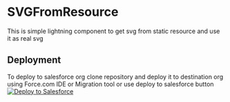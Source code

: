 # SVGFromResource

This is simple lightning component to get svg from static resource and use it as real svg

## Deployment
To deploy to salesforce org clone repository and deploy it to destination org using Force.com IDE or Migration tool or use deploy to salesforce button
<a href="https://githubsfdeploy.herokuapp.com/app/githubdeploy/vad1m198/lightning-svg-from-resource?ref=master">
  <img alt="Deploy to Salesforce"
       src="https://raw.githubusercontent.com/afawcett/githubsfdeploy/master/deploy.png">
</a>